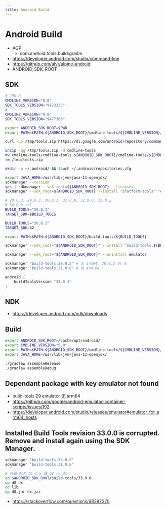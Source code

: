 ```yaml
---
title: Android Build
---
```


# Android Build

- AGP
  - com.android.tools.build:gradle
- https://developer.android.com/studio/command-line
- https://github.com/alvr/alpine-android
- ANDROID_SDK_ROOT

## SDK

```bash
# JDK 8
CMDLINE_VERSION="8.0"
SDK_TOOLS_VERSION="9123335"
#
CMDLINE_VERSION="9.0"
SDK_TOOLS_VERSION="9477386"

export ANDROID_SDK_ROOT=$PWD
export PATH=$PATH:${ANDROID_SDK_ROOT}/cmdline-tools/${CMDLINE_VERSION}/bin:${ANDROID_SDK_ROOT}/platform-tools:${ANDROID_SDK_ROOT}/extras/google/instantapps

curl -Lo /tmp/tools.zip https://dl.google.com/android/repository/commandlinetools-linux-${SDK_TOOLS_VERSION}_latest.zip

unzip -qq /tmp/tools.zip -d cmdline-tools
mv cmdline-tools/cmdline-tools ${ANDROID_SDK_ROOT}/cmdline-tools/${CMDLINE_VERSION}
rm /tmp/tools.zip

mkdir -p ~/.android/ && touch ~/.android/repositories.cfg

export JAVA_HOME=/usr/lib/jvm/java-11-openjdk/
sdkmanager --version
yes | sdkmanager --sdk_root=${ANDROID_SDK_ROOT} --licenses
sdkmanager --sdk_root=${ANDROID_SDK_ROOT} --install "platform-tools" "extras;google;instantapps"

# 28.0.3, 29.0.3, 30.0.3, 31.0.0, 32.0.0, 33.0.2
# 34.0.0-rc1
BUILD_TOOLS="30.0.3"
TARGET_SDK=$BUILD_TOOLS

BUILD_TOOLS="30.0.2"
TARGET_SDK=32

export PATH=$PATH:${ANDROID_SDK_ROOT}/build-tools/${BUILD_TOOLS}

sdkmanager --sdk_root="${ANDROID_SDK_ROOT}" --install "build-tools;${BUILD_TOOLS}" "platforms;android-${TARGET_SDK}"

sdkmanager --sdk_root="${ANDROID_SDK_ROOT}" --uninstall emulator

sdkmanager "build-tools;29.0.2" # 无 arm64, 30.0.2 也 无
sdkmanager "build-tools;31.0.0" # 有 arm 64
```

```groovy
android {
    buildToolsVersion "33.0.1"
}
```

## NDK

- https://developer.android.com/ndk/downloads

## Build

```bash
export ANDROID_SDK_ROOT=/cache/opt/android/
export CMDLINE_VERSION="9.0"
export PATH=$PATH:${ANDROID_SDK_ROOT}/cmdline-tools/${CMDLINE_VERSION}/bin:${ANDROID_SDK_ROOT}/platform-tools:${ANDROID_SDK_ROOT}/extras/google/instantapps
export JAVA_HOME=/usr/lib/jvm/java-11-openjdk/
```

```bash
./gradlew assembleRelease
./gradlew assembleDebug
```

## Dependant package with key emulator not found

- build-tools 29 emulator 无 arm64
- https://github.com/google/android-emulator-container-scripts/issues/192
- https://developer.android.com/studio/releases/emulator#emulator_for_arm64_hosts

## Installed Build Tools revision 33.0.0 is corrupted. Remove and install again using the SDK Manager.

```bash
sdkmanager "build-tools;33.0.0"
sdkmanager "build-tools;31.0.0"

# 升级 AGP to 7.x 或 d8 -> dx
cd $ANDROID_SDK_ROOT/build-tools/33.0.0
cp d8 dx
cd lib
cp d8.jar dx.jar
```

- https://stackoverflow.com/questions/68387270
